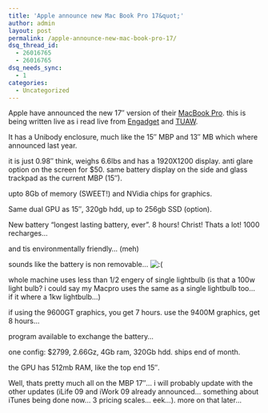 ```yaml
---
title: 'Apple announce new Mac Book Pro 17&quot;'
author: admin
layout: post
permalink: /apple-announce-new-mac-book-pro-17/
dsq_thread_id:
  - 26016765
  - 26016765
dsq_needs_sync:
  - 1
categories:
  - Uncategorized
---
```

Apple have announced the new 17&#8243; version of their [MacBook Pro][1]. this is being written live as i read live from [Engadget][2] and [TUAW][3].

It has a Unibody enclosure, much like the 15&#8243; MBP and 13&#8243; MB which where announced last year.

it is just 0.98&#8243; think, weighs 6.6lbs and has a 1920X1200 display. anti glare option on the screen for $50. same battery display on the side and glass trackpad as the current MBP (15&#8243;).

upto 8Gb of memory (SWEET!) and NVidia chips for graphics.

Same dual GPU as 15&#8243;, 320gb hdd, up to 256gb SSD (option).

New battery &#8220;longest lasting battery, ever&#8221;. 8 hours! Christ! Thats a lot! 1000 recharges&#8230;

and tis environmentally friendly&#8230; (meh)

sounds like the battery is non removable&#8230; <img src="http://blog.lotas-smartman.net/wp-includes/images/smilies/icon_sad.gif" alt=":(" class="wp-smiley" />

whole machine uses less than 1/2 engery of single lightbulb (is that a 100w light bulb? i could say my Macpro uses the same as a single lightbulb too&#8230; if it where a 1kw lightbulb&#8230;)

if using the 9600GT graphics, you get 7 hours. use the 9400M graphics, get 8 hours&#8230;

program available to exchange the battery&#8230;

one config: $2799, 2.66Gz, 4Gb ram, 320Gb hdd. ships end of month.

the GPU has 512mb RAM, like the top end 15&#8243;.

Well, thats pretty much all on the MBP 17&#8243;&#8230; i will probably update with the other updates (iLife 09 and iWork 09 already announced&#8230; something about iTunes being done now&#8230; 3 pricing scales&#8230; eek&#8230;). more on that later&#8230;

 [1]: http://www.apple.com/macbookpro
 [2]: http://www.engadget.com/2009/01/06/live-from-the-macworld-2009-keynote/
 [3]: http://www.tuaw.com/2009/01/06/macworld-2009-keynote-liveblog/